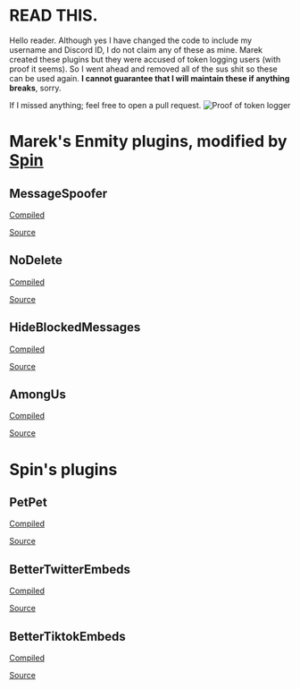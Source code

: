 # READ THIS.
Hello reader. Although yes I have changed the code to include my username and Discord ID, I do not claim any of these as mine. Marek created these plugins but they were accused of token logging users (with proof it seems). So I went ahead and removed all of the sus shit so these can be used again. **I cannot guarantee that I will maintain these if anything breaks**, sorry.

If I missed anything; feel free to open a pull request.
![Proof of token logger](https://cdn.spin.rip/r/DiscordDevelopment_7206243177.png)

# Marek's Enmity plugins, modified by [Spin](https://spin.rip)

## MessageSpoofer
[Compiled](https://raw.githubusercontent.com/spinfal/enmity-plugins/master/dist/MessageSpoofer.js)

[Source](https://github.com/spinfal/enmity-plugins/tree/master/MessageSpoofer)
## NoDelete
[Compiled](https://raw.githubusercontent.com/spinfal/enmity-plugins/master/dist/NoDelete.js)

[Source](https://github.com/spinfal/enmity-plugins/tree/master/NoDelete)
## HideBlockedMessages
[Compiled](https://raw.githubusercontent.com/spinfal/enmity-plugins/master/dist/HideBlockedMessages.js)

[Source](https://github.com/spinfal/enmity-plugins/tree/master/HideBlockedMessages)
## AmongUs
[Compiled](https://raw.githubusercontent.com/spinfal/enmity-plugins/master/dist/AmongUs.js)

[Source](https://github.com/spinfal/enmity-plugins/tree/master/AmongUs)

# Spin's plugins

## PetPet
[Compiled](https://raw.githubusercontent.com/spinfal/enmity-plugins/master/dist/PetPet.js)

[Source](https://github.com/spinfal/enmity-plugins/tree/master/PetPet)
## BetterTwitterEmbeds
[Compiled](https://raw.githubusercontent.com/spinfal/enmity-plugins/master/dist/BetterTwitterEmbeds.js)

[Source](https://github.com/spinfal/enmity-plugins/tree/master/BetterTwitterEmbeds)
## BetterTiktokEmbeds
[Compiled](https://raw.githubusercontent.com/spinfal/enmity-plugins/master/dist/BetterTiktokEmbeds.js)

[Source](https://github.com/spinfal/enmity-plugins/tree/master/BetterTiktokEmbeds)